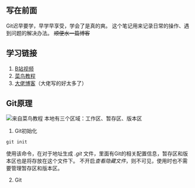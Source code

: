 ## 写在前面
Git迟早要学，早学早享受，学会了是真的爽。
这个笔记用来记录日常的操作、遇到问题的解决办法。
~~顺便水一篇博客~~

## 学习链接
1. [B站视频](https://www.bilibili.com/video/BV1FE411P7B3/?spm_id_from=333.337.search-card.all.click)
2. [菜鸟教程](https://www.runoob.com/git/git-tutorial.html)
3. [大佬博客](https://zwn2001.github.io/2021/12/09/%E5%AD%A6%E7%BA%BF%E7%A7%BB%E5%8A%A8%E4%BE%8B%E4%BC%9A%EF%BC%9Agit/#%E8%BF%9B%E8%A1%8C%E5%88%9B%E5%BB%BA%E4%B8%8E%E6%8F%90%E4%BA%A4)（大佬写的好太多了）


## Git原理
![来自菜鸟教程](https://www.runoob.com/wp-content/uploads/2015/02/git-process.png)
本地有三个区域：工作区、暂存区、版本区
1. Git初始化
~~~
git init
~~~
使用该命令，在对于地址生成 *.git* 文件，里面有Git的相关配置信息，暂存区和版本区也是将存放在这个文件下。
不开启*查看隐藏文件*，则不可见，使用时也不需要管理暂存区和版本区。

2. Git